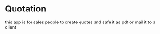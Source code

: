 # Quotation

this app is for sales people to create quotes and safe it as pdf or mail it to a client
